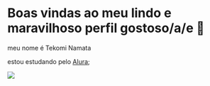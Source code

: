 # Boas vindas ao meu lindo e maravilhoso perfil gostoso/a/e 💝

meu nome é Tekomi Namata

estou estudando pelo [Alura](https://www.alura.com.br);

![](https://media1.tenor.com/m/AQa-sGBW6JYAAAAC/luffy-gordo-luffy-gordinho.gif)
